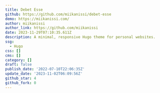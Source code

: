 ```yaml
---
title: Debet Esse
github: https://github.com/miikanissi/debet-esse
demo: https://miikanissi.com/
author: miikanissi
author_link: https://github.com/miikanissi
date: 2023-11-29T07:10:35.611Z
description: A minimal, responsive Hugo theme for personal websites.
ssg:
  - Hugo
css: []
cms: []
category: []
draft: false
publish_date: '2022-07-10T22:06:35Z'
update_date: '2023-11-02T06:09:56Z'
github_star: 4
github_fork: 0
---
```

